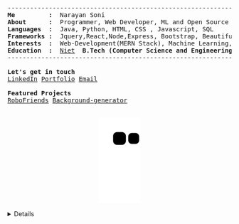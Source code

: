<pre>
--------------------------------------------------------------------------------
<b>Me         :</b>  Narayan Soni
<b>About      :</b>  Programmer, Web Developer, ML and Open Source Enthusiast
<b>Languages  :</b>  Java, Python, HTML, CSS , Javascript, SQL
<b>Frameworks :</b>  Jquery,React,Node,Express, Bootstrap, Beautiful Soup and, Django
<b>Interests  :</b>  Web-Development(MERN Stack), Machine Learning, Open-Source Contribution
<b>Education  :</b>  <a href="http://www.niet.co.in/">Niet</a> <b> B.Tech (Computer Science and Engineering) (2024)</b>
--------------------------------------------------------------------------------

<b>Let's get in touch</b>
<a href="https://linkedin.com/in/narayan-soni/">LinkedIn</a> <a href="https://narayansoni.netlify.app">Portfolio</a> <a href="mailto:narayansoni954@gmail.com">Email</a>

<b>Featured Projects </b>
<a href="https://narayan954.github.io/robofriends/">RoboFriends<a> <a href="https://narayan954.github.io/Background-generator/">Background-generator<a> 
<!--<b>Additional:</b>
<a href="https://narayansoni.netlify.app/">Porfolio-MLH<a>  <a href="https://narayan954.github.io">narayan954.github.io<a>  <a href="https://narayan954.github.io/Learn_CODE/">Learn_CODE<a> -->
</pre>

<!--<p align="center"> 
  Visitors count:<br>
  <img src="https://profile-counter.glitch.me/narayan954/count.svg" />
</p>-->
<p align="center">
  <img src="https://github.com/narayan954/narayan954/blob/output/github-contribution-grid-snake.svg" alt="snake">
</p>
<details closed>
<p align="center">  
<img src="https://komarev.com/ghpvc/?username=narayan954" alt="V2dha" />
</p>
<p>
  <img align="center" src="https://github-readme-stats.vercel.app/api?username=narayan954&show_icons=true&theme=onedark" alt="narayansoni" />
  <img align="center" src="https://github-readme-streak-stats.herokuapp.com/?user=narayan954&count_private=true&theme=onedark" alt="narayansoni" />
</p>

![Narayan Soni's github activity graph](https://activity-graph.herokuapp.com/graph?username=narayan954&theme=onedark)
<p align="center"> 
  Visitors count:<br>
  <img src="https://profile-counter.glitch.me/narayan954/count.svg" />
</p>

</details>

<!--![Waves](./assets/bottom-header.svg)-->
